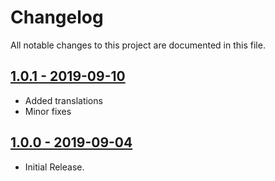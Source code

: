# Changelog
All notable changes to this project are documented in this file.

## [1.0.1 - 2019-09-10](https://github.com/manzoorwanijk/wptelegram-comments/releases/tag/v1.0.1)
* Added translations
* Minor fixes

## [1.0.0 - 2019-09-04](https://github.com/manzoorwanijk/wptelegram-comments/releases/tag/v1.0.0)
* Initial Release.